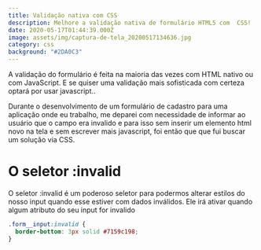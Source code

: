 ```yaml
---
title: Validação nativa com CSS
description: Melhore a validação nativa de formulário HTML5 com  CSS!
date: 2020-05-17T01:44:39.000Z
image: assets/img/captura-de-tela_20200517134636.jpg
category: css
background: "#2DA0C3"
---
```

A validação do formulário é feita na maioria das vezes com HTML nativo ou com JavaScript. E se quiser uma validação mais sofisticada com certeza optará por usar javascript..

Durante o desenvolvimento de um formulário de cadastro para uma aplicação onde eu trabalho, me deparei com necessidade de informar ao usuário que o campo era invalido e para isso sem inserir um elemento html novo na tela e sem escrever mais javascript, foi então que que fui buscar um solução via CSS.

# O seletor :invalid

O seletor :invalid é um poderoso seletor para podermos alterar estilos do nosso input quando esse estiver com dados inválidos. Ele irá ativar quando algum atributo do seu input for invalido 

```css
.form__input:invalid {
  border-bottom: 3px solid #7159c198;
}
```